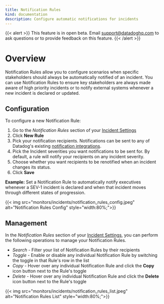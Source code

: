 ```yaml
---
title: Notification Rules
kind: documentation
description: Configure automatic notifications for incidents
---
```


{{< alert >}}
This feature is in open beta. Email <a href="mailto:support@datadoghq.com">support@datadoghq.com</a> to ask questions or to provide feedback on this feature.
{{< /alert >}}

# Overview

Notification Rules allow you to configure scenarios when specific stakeholders should always be automatically notified of an incident. You can use Notification Rules to ensure key stakeholders are always made aware of high priority incidents or to notify external systems whenever a new incident is declared or updated.

## Configuration

To configure a new Notification Rule:

1. Go to the *Notification Rules* section of your [Incident Settings][1]
2. Click **New Rule**
3. Pick your notification recipients. Notifications can be sent to any of Datadog's existing [notification integrations][2].
4. Pick the Incident severities you want notifications to be sent for. By default, a rule will notify your recipients on any incident severity.
5. Choose whether you want recipients to be renotified when an incident changes its status.
6. Click **Save**

**Example:** Set a Notification Rule to automatically notify executives whenever a SEV-1 incident is declared and when that incident moves through different states of progression.

{{< img src="monitors/incidents/notification_rules_config.jpeg" alt="Notification Rules Config"  style="width:80%;">}}

## Management

In the *Notification Rules* section of your [Incident Settings][1], you can perform the following operations to manage your Notification Rules.

- *Search* - Filter your list of Notification Rules by their recipients
- *Toggle* - Enable or disable any individual Notification Rule by switching the toggle in that Rule's row in the list
- *Copy* - Hover over any individual Notification Rule and click the **Copy** icon button next to the Rule's toggle
- *Delete* - Hover over any individual Notification Rule and click the **Delete** icon button next to the Rule's toggle

{{< img src="monitors/incidents/notification_rules_list.jpeg" alt="Notification Rules List"  style="width:80%;">}}

[1]: https://app.datadoghq.com/incidents/settings
[2]: /monitors/notifications/?tab=is_alert#notify-your-team
